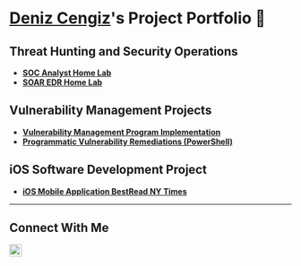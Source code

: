 # <a href="https://www.linkedin.com/in/mdenizcengiz/">Deniz Cengiz</a>'s Project Portfolio 🔐

##  Threat Hunting and Security Operations

- **[SOC Analyst Home Lab](https://github.com/mdenizcengiz/SOC-Analyst-Home-Lab)**
- **[SOAR EDR Home Lab](https://github.com/mdenizcengiz/SOAR-EDR-HOME-LAB)**

##  Vulnerability Management Projects

- **[Vulnerability Management Program Implementation](https://github.com/mdenizcengiz/Vulnerability-Management-Program)**
- **[Programmatic Vulnerability Remediations (PowerShell)](https://github.com/mdenizcengiz/Vulnerability-Management/tree/main)**


##  iOS Software Development Project

- **[iOS Mobile Application BestRead NY Times](https://github.com/mdenizcengiz/BestSellerBooks)**

<hr/>

##  Connect With Me


[<img align="left" alt="___________ | LinkedIn" width="22px" src="https://cdn.jsdelivr.net/npm/simple-icons@v3/icons/linkedin.svg" />][linkedin]


[linkedin]: https://linkedin.com/in/mdenizcengiz

<!--
<img width="35" alt="image" src="https://github.com/user-attachments/assets/2f41c7cd-5ea8-4475-b451-a37161b6c3fb"> 
<img width="35" alt="image" src="https://github.com/user-attachments/assets/77649969-9910-4994-8b96-74a116cfb2a8">
-->
